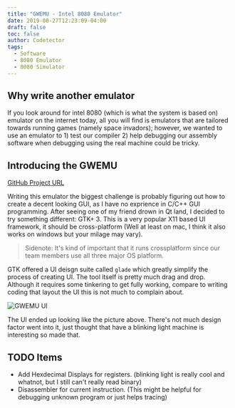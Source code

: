 ```yaml
---
title: "GWEMU - Intel 8080 Emulator"
date: 2019-08-27T12:23:09-04:00
draft: false
toc: false
author: Codetector
tags: 
  - Software
  - 8080 Emulator
  - 8080 Simulator
---
```


## Why write another emulator

If you look around for intel 8080 (which is what the system is based on) emulator on the internet today, all you will find is emulators that are tailored towards running games (namely space invadors); however, we wanted to use an emulator to 1) test our compiler 2) help debugging our assembly software when debugging using the real machine could be tricky.

## Introducing the GWEMU

[GitHub Project URL](https://github.com/gt-retro-computing/i8080-sim)

Writing this emulator the biggest challenge is probably figuring out how to create a decent looking GUI, as I have no exprience in C/C++ GUI programming. After seeing one of my friend drown in Qt land, I decided to try something different: GTK+ 3. This is a very popular X11 based UI framework, it should be cross-platform (Well at least on mac, I think it also works on windows but your milage may vary). 

> Sidenote: It's kind of important that it runs crossplatform since our team members use all three major OS platform. 

GTK offered a UI deisgn suite called ```glade``` which greatly simplify the process of creating UI. The tool itself is pretty much drag and drop. Although it requires some tinkering to get fully working, compare to writing coding that layout the UI this is not much to complain about. 

![GWEMU UI](/image/post/gwemu/gwemu_1.png)

The UI ended up looking like the picture above. There's not much design factor went into it, just thought that have a blinking light machine is interesting so made that.

## TODO Items
- Add Hexdecimal Displays for registers. (blinking light is really cool and whatnot, but I still can't really read binary)
- Disassembler for current instruction. (This might be helpful for debugging unknown program or just helps tracing)
